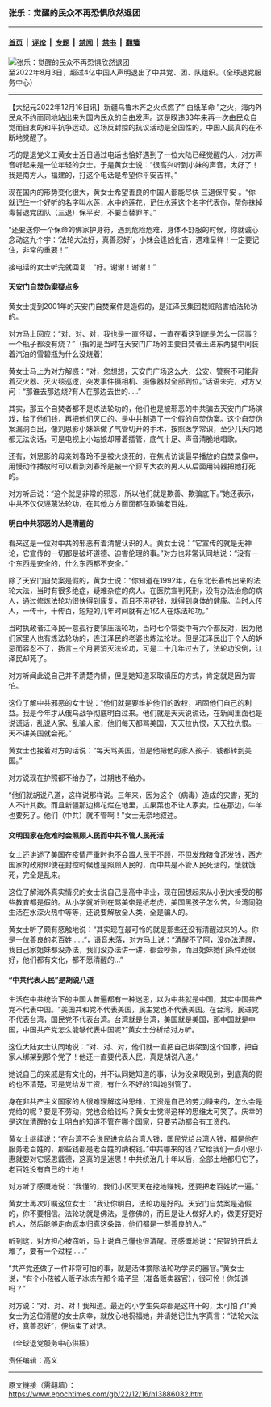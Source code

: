 ### 张乐：觉醒的民众不再恐惧欣然退团

---

#### [首页](../../../..?n13886032) &nbsp;|&nbsp; [评论](../../../../../epoch-comment?n13886032) &nbsp;|&nbsp; [专题](../../../../../epoch-special?n13886032) &nbsp;|&nbsp; [禁闻](../../../../../epoch-news?n13886032) &nbsp;|&nbsp; [禁书](../../../../../books?n13886032) &nbsp;|&nbsp; [翻墙](https://github.com/gfw-breaker/nogfw/blob/master/README.md?n13886032)


<div><img alt="张乐：觉醒的民众不再恐惧欣然退团" class="attachment-djy_600_400 size-djy_600_400 wp-post-image" src="https://i.epochtimes.com/assets/uploads/2022/12/id13886042-0008-.jpeg"/>
<div class="caption">
 至2022年8月3日，超过4亿中国人声明退出了中共党、团、队组织。（全球退党服务中心）
</div></div><hr/><div class="post_content" id="artbody" itemprop="articleBody">
 <!-- article content begin -->
 <p>
  【大纪元2022年12月16日讯】新疆乌鲁木齐之火点燃了“
  <ok href="https://www.epochtimes.com/gb/tag/%E7%99%BD%E7%BA%B8%E9%9D%A9%E5%91%BD.html">
   白纸革命
  </ok>
  ”之火，海内外民众不约而同地站出来为国内民众的自由发声。这是睽违33年来再一次由民众自觉而自发的和平抗争运动。这场反封控的抗议活动是全国性的，中国人民真的在不断地觉醒了。
 </p>
 <p>
  巧的是退党义工黄女士近日通过电话也恰好遇到了一位大陆已经觉醒的人，对方声音听起来是一位年轻的女士。于是黄女士说：“很高兴听到小妹的声音，太好了！我是南方人，福建的，打这个电话是希望你平安吉祥。”
 </p>
 <p>
  现在国内的形势变化很大，黄女士希望善良的中国人都能尽快
  <ok href="https://www.epochtimes.com/gb/tag/%E4%B8%89%E9%80%80%E4%BF%9D%E5%B9%B3%E5%AE%89.html">
   三退保平安
  </ok>
  。“你就记住一个好听的名字叫水莲，水中的莲花，记住水莲这个名字代表你，帮你抹掉毒誓退党团队（三退）保平安，不要当替罪羊。”
 </p>
 <p>
  “还要送你一个保命的佛家护身符，遇到危险危难，身体不舒服的时候，你就诚心念动这九个字：‘法轮大法好，真善忍好’，小妹会逢凶化吉，遇难呈祥！一定要记住，非常的重要！”
 </p>
 <p>
  接电话的女士听完就回复：“好。谢谢！谢谢！”
 </p>
 <h4>
  天安门自焚伪案疑点多
 </h4>
 <p>
  黄女士提到2001年的天安门自焚案件是造假的，是江泽民集团栽赃陷害给法轮功的。
 </p>
 <p>
  对方马上回应：“对、对、对，我也是一直怀疑，一直在看这到底是怎么一回事？一个瓶子都没有烧？”（指的是当时在天安门广场的主要自焚者王进东两腿中间装着汽油的雪碧瓶为什么没烧着）
 </p>
 <p>
  黄女士马上为对方解惑：“对，您想想，天安门广场这么大，公安、警察不可能背着灭火器、灭火毯巡逻，突发事件摄相机、摄像器材全部到位。”话语未完，对方又问：“那谁去那边烧?有人在那边去世的…..”
 </p>
 <p>
  其实，那五个自焚者都不是炼法轮功的，他们也是被邪恶的中共骗去天安门广场演戏，给了他们钱，再把他们灭口的。是中共制造了一个假的自焚伪案。这个自焚伪案漏洞百出，像刘思影小妹妹做了气管切开的手术，按照医学常识，至少几天内她都无法说话，可是电视上小姑娘却带着插管，底气十足、声音清脆地唱歌。
 </p>
 <p>
  还有，刘思影的母亲刘春玲不是被火烧死的，在焦点访谈最早播放的自焚录像中，用慢动作播放时可以看到刘春玲是被一个穿军大衣的男人从后面用钝器把她打死的。
 </p>
 <p>
  对方听后说：“这个就是非常的邪恶，所以他们就是欺善、欺骗底下。”她还表示，中共不仅仅诬蔑法轮功，在其他方方面面都在欺骗老百姓。
 </p>
 <h4>
  明白中共邪恶的人是清醒的
 </h4>
 <p>
  看来这是一位对中共的邪恶有着清醒认识的人。黄女士说：“它宣传的就是无神论，它宣传的一切都是破坏道德、迫害伦理的事。”对方也非常认同地说：“没有一个东西是安全的，什么东西都不安全。”
 </p>
 <p>
  除了天安门自焚案是假的，黄女士说：“你知道在1992年，在东北长春传出来的法轮大法，当时有很多绝症，疑难杂症的病人。在医院宣判死刑，没有办法治愈的病人，通过修炼法轮功很快得到康复，而且不用花钱，就得到身体的健康。当时人传人，一传十，十传百，短短的几年时间就有近1亿人在炼法轮功。”
 </p>
 <p>
  当时执政者江泽民一意孤行要镇压法轮功，当时七个常委中有六个都反对，因为他们家里人也有炼法轮功的，连江泽民的老婆也炼法抡功。但是江泽民出于个人的妒忌而容忍不了，扬言三个月要消灭法轮功，可是二十几年过去了，法轮功没倒，江泽民却死了。
 </p>
 <p>
  对方听闻此说自己并不清楚内情，但是她知道采取镇压的方式，肯定就是因为害怕。
 </p>
 <p>
  这位了解中共邪恶的女士说：“他们就是要维护他们的政权，巩固他们自己的利益。我是今年才从俄乌战争彻底明白过来。他们就是天天说谎话，在新闻里面也是说谎话，乱说人家、乱骗人家，他们每天都骂美国，天天拉仇恨，天天拉仇恨。一天不讲美国就会死。”
 </p>
 <p>
  黄女士也接着对方的话说：“每天骂美国，但是他把他的家人孩子、钱都转到美国。”
 </p>
 <p>
  对方说现在护照都不给办了，过期也不给办。
 </p>
 <p>
  “他们就胡说八道，这样说那样说。三年来，因为这个（病毒）造成的灾害，死的人不计其数。而且新疆那边棉花烂在地里，瓜果菜也不让人家卖，烂在那边，牛羊也要死了。他们（中共）就不管啊！”女士无奈地叙述。
 </p>
 <h4>
  文明国家在危难时会照顾人民而中共不管人民死活
 </h4>
 <p>
  女士还讲述了美国在疫情严重时也不会置人民于不顾，不但发放粮食还发钱，西方国家的政府即使在封控时候也是照顾人民的，而中共是不管人民死活的，饿就饿死，完全是乱来。
 </p>
 <p>
  这位了解海外真实情况的女士说自己是高中毕业，现在回想起来从小到大接受的那些教育都是假的。从小学就听到在骂美帝是纸老虎，美国黑孩子怎么苦，台湾同胞生活在水深火热中等等，还说要解放全人类，全是骗人的。
 </p>
 <p>
  黄女士听了颇有感触地说：“其实现在最可怜的就是那些还没有清醒过来的人。你是一位善良的老百姓……”，语音未落，对方马上说：“清醒不了阿，没办法清醒，我自己家姐妹都没办法，我们没办法讲一讲，都会吵架，而且姐妹她们条件还很好，他们都有文化，都不愿清醒的…”
 </p>
 <h4>
  “中共代表人民”是胡说八道
 </h4>
 <p>
  生活在中共统治下的中国人普遍都有一种迷思，以为中共就是中国，其实中国共产党不代表中国。“美国共和党不代表美国，民主党也不代表美国。在台湾，民进党不代表台湾，国民党不代表台湾。台湾就是台湾，美国就是美国，那中国就是中国，中国共产党怎么能够代表中国呢?”黄女士分析给对方听。
 </p>
 <p>
  这位大陆女士认同地说：“对、对、对，他们就一直把自己绑架到这个国家，把自家人绑架到那个党了！他还一直要代表人民，真是胡说八道。”
 </p>
 <p>
  她说自己的亲戚是有文化的，并不认同她知道的事，认为没亲眼见到，到底真的假的也不清楚，可是党给发工资，有什么不好的?叫她别管了。
 </p>
 <p>
  身在非共产主义国家的人很难理解这种思维，工资是自己的劳力赚来的，怎么会是党给的呢？要是不劳动，党也会给钱吗？黄女士觉得这样的思维太可笑了。庆幸的是这位清醒的女士明白的知道不管在哪个国家，只要劳动都会有工资的。
 </p>
 <p>
  黄女士继续说：“在台湾不会说民进党给台湾人钱，国民党给台湾人钱，都是他在服务老百姓的，那些钱都是老百姓的纳税钱。”中共哪来的钱？它给我们一点小恩小惠就要对它感恩戴德，这真的是迷思！中共统治几十年以后，全部土地都归它了，老百姓没有自己的土地！
 </p>
 <p>
  对方听了感慨地说：“我懂的，我们小区天天在挖地赚钱，还要把老百姓坑一遍。”
 </p>
 <p>
  黄女士再次叮嘱这位女士：“我让你明白，法轮功是好的。天安门自焚案是造假的，你不要相信。法轮功就是佛法，是修佛的，而且是让人做好人的，做更好更好的人，然后能够走向返本归真这条路，他们都是一群善良的人。”
 </p>
 <p>
  听到这，对方担心被窃听，马上说自己懂也很清醒。还感慨地说：“民智的开启太难了，要有一个过程……”
 </p>
 <p>
  “共产党还做了一件非常可怕的事，就是活体摘除法轮功学员的器官。”黄女士说，“有个小孩被人贩子冰冻在那个箱子里（准备贩卖器官），很可怜！你知道吗？”
 </p>
 <p>
  对方说：“对、对、对！我知道。最近的小学生失踪都是这样干的，太可怕了!”黄女士为这位清醒的女士庆幸，就放心地祝福她，并请她记住九字真言：“法轮大法好，真善忍好”，便结束了对话。
 </p>
 <p>
  （全球退党服务中心供稿）
 </p>
 <p>
  责任编辑：高义
 </p>
 <!-- article content end -->
 <div id="below_article_ad">
 </div>
</div>


---

原文链接（需翻墙）：https://www.epochtimes.com/gb/22/12/16/n13886032.htm